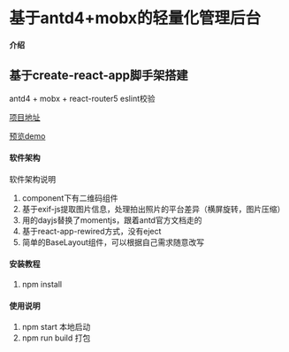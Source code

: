 # 基于antd4+mobx的轻量化管理后台

#### 介绍
## 基于create-react-app脚手架搭建
antd4 + mobx + react-router5
eslint校验

[项目地址](https://github.com/Huaxink/antd-light-admin)

[预览demo](https://huaxink.github.io/antd-light-admin/index.html#/dashboard)

#### 软件架构
软件架构说明

1. component下有二维码组件
2. 基于exif-js提取图片信息，处理拍出照片的平台差异（横屏旋转，图片压缩）
3. 用的dayjs替换了momentjs，跟着antd官方文档走的
4. 基于react-app-rewired方式，没有eject
5. 简单的BaseLayout组件，可以根据自己需求随意改写

#### 安装教程

1.  npm install

#### 使用说明

1.  npm start 本地启动
2.  npm run build 打包